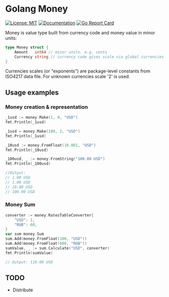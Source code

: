 # Golang Money

[![License: MIT](https://img.shields.io/badge/License-MIT-yellow.svg)](https://opensource.org/licenses/MIT)
[![Documentation](https://godoc.org/github.com/gruzovator/money?status.svg)](https://godoc.org/github.com/gruzovator/money)
[![Go Report Card](https://goreportcard.com/badge/github.com/gruzovator/money)](https://goreportcard.com/report/github.com/gruzovator/money)


Money is value type built from currency code and money value in minor units:

```go
type Money struct {
	Amount   int64 // minor units. e.g. cents
	Currency string // currency code gives scale via global currencies registry
}
```

Currencies scales (or "exponents") are package-level constants from ISO4217 data file.
For unknown currencies scale '2' is used. 

## Usage examples

### Money creation & representation

```go
_1usd := money.Make(1, 0, "USD")
fmt.Println(_1usd)

_1usd = money.Make(100, 2, "USD")
fmt.Println(_1usd)

_10usd := money.FromFloat(10.001, "USD")
fmt.Println(_10usd)

_100usd, _ := money.FromString("100.00 USD")
fmt.Println(_100usd)

//Output:
// 1.00 USD
// 1.00 USD
// 10.00 USD
// 100.00 USD
```

### Money Sum
```go
converter := money.RatesTableConverter{
    "USD": 1,
    "RUB": 60,
}
var sum money.Sum
sum.Add(money.FromFloat(100, "USD"))
sum.Add(money.FromFloat(600, "RUB"))
sumValue, _ := sum.Calculate("USD", converter)
fmt.Println(sumValue)

// Output: 110.00 USD
```     

## TODO

* Distribute